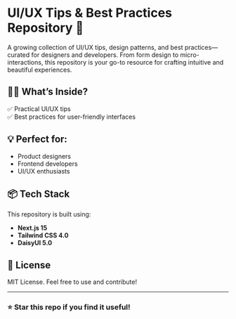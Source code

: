 # UI/UX Tips & Best Practices Repository 🚀

A growing collection of UI/UX tips, design patterns, and best practices—curated for designers and developers. From form design to micro-interactions, this repository is your go-to resource for crafting intuitive and beautiful experiences.

## 👨‍🎨 What’s Inside?
✅ Practical UI/UX tips  
✅ Best practices for user-friendly interfaces  

## 💡 Perfect for:
- Product designers
- Frontend developers
- UI/UX enthusiasts

## 📦 Tech Stack
This repository is built using:
- **Next.js 15**
- **Tailwind CSS 4.0**
- **DaisyUI 5.0**

## 📜 License
MIT License. Feel free to use and contribute!

---

### ⭐ Star this repo if you find it useful!
